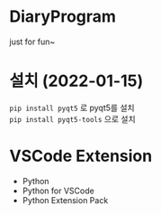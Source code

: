 # DiaryProgram

just for fun~

# 설치 (2022-01-15)

`pip install pyqt5` 로 pyqt5를 설치  
`pip install pyqt5-tools` 으로 설치

# VSCode Extension
* Python
* Python for VSCode
* Python Extension Pack